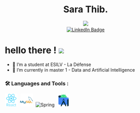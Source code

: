 <div id="header" align="center">
  <h1>Sara Thib.</h1>
  <img src="https://media.giphy.com/media/v1.Y2lkPTc5MGI3NjExYWpoc2h4aWExajY4MGo1b2poMzlzeGVxN2dwbnFjN25qajhvMWZ6YiZlcD12MV9pbnRlcm5hbF9naWZfYnlfaWQmY3Q9Zw/4GWmvKBiml8vPQUchI/giphy.gif" width="100"/>
</div>


<div id="badges" align="center">
  <a href="https://www.linkedin.com/in/sara-thibierge-6092471bb/" target="_blank">
    <img src="https://img.shields.io/badge/LinkedIn-blue?style=for-the-badge&logo=linkedin&logoColor=white" alt="LinkedIn Badge"/>
  </a>
</div>

<h1>
  hello there !
  <img src="https://media.giphy.com/media/hvRJCLFzcasrR4ia7z/giphy.gif" width="30px"/>
</h1>

- 🔭 I’m a student at ESILV - La Défense
- 🌱 I’m currently in master 1 - Data and Artificial Intelligence

### :hammer_and_wrench: Languages and Tools :
<div>
  <img src="https://github.com/devicons/devicon/blob/master/icons/react/react-original-wordmark.svg" title="React" alt="React" width="40" height="40"/>&nbsp;
  <img src="https://github.com/devicons/devicon/blob/master/icons/mysql/mysql-original-wordmark.svg" title="MySQL"  alt="MySQL" width="40" height="40"/>&nbsp;
  <img src="https://github.com/devicons/devicon/blob/master/icons/anaconda/sanaconda-original-wordmark.svg" title="Spring" alt="Spring" width="40" height="40"/>&nbsp;
  <img src="https://github.com/devicons/devicon/blob/master/icons/androidstudio/androidstudio-original.svg" title="Spring" alt="Spring" width="40" height="40"/>&nbsp;

</div>

